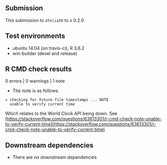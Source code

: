 ## Submission
This submission to `dfoliatR` to v 0.2.0

## Test environments
* ubuntu 14.04 (on travis-ci), R 3.6.2
* win-builder (devel and release)

## R CMD check results

0 errors | 0 warnings | 1 note

* The note is as follows:
```
> checking for future file timestamps ... NOTE
  unable to verify current time
```
Which relates to the World Clock API being down. See [https://stackoverflow.com/questions/63613301/r-cmd-check-note-unable-to-verify-current-time](https://stackoverflow.com/questions/63613301/r-cmd-check-note-unable-to-verify-current-time)

## Downstream dependencies
* There are no downstream dependencies
